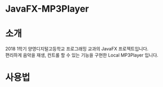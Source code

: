 # JavaFX-MP3Player

소개
=============
2018 1학기 양영디지털고등학교 프로그래밍 교과의 JavaFX 프로젝트입니다.
<br>
편리하게 음악을 재생, 컨트롤 할 수 있는 기능을 구현한 Local MP3Player 입니다.

사용법
=============
